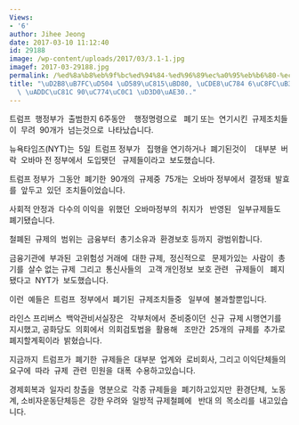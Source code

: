 ```yaml
---
Views:
- '6'
author: Jihee Jeong
date: 2017-03-10 11:12:40
id: 29188
image: /wp-content/uploads/2017/03/3.1-1.jpg
imagef: 2017-03-29188.jpg
permalink: /%ed%8a%b8%eb%9f%bc%ed%94%84-%ed%96%89%ec%a0%95%eb%b6%80-%ec%b7%a8%ec%9e%84-6%ec%a3%bc%eb%8f%99%ec%95%88-%ea%b7%9c%ec%a0%9c-90%ec%9d%b4%ec%83%81-%ed%8f%90%ea%b8%b0/
title: "\uD2B8\uB7FC\uD504 \uD589\uC815\uBD80, \uCDE8\uC784 6\uC8FC\uB3D9\uC548  \
  \ \uADDC\uC81C 90\uC774\uC0C1 \uD3D0\uAE30.."
---
```


트럼프  행정부가  출범한지 6주동안    행정명령으로   폐기 또는  연기시킨  규제조치들이  무려  90개가  넘는것으로  나타났습니다.

뉴욕타임즈(NYT)는  5일  트럼프 정부가   집행을 연기하거나  폐기된것이    대부분  버락  오바마 전 정부에서  도입됏던   규제들이라고  보도했습니다.

트럼프 정부가  그동안  폐기한  90개의  규제중  75개는  오바마 정부에서  결정돼  발효를  앞두고  있던  조치들이었습니다.

사회적 안정과  다수의 이익을  위했던  오바마정부의  취지가   반영된   일부규제들도   폐기됐습니다.

철폐된  규제의  범위는  금융부터  총기소유과  환경보호 등까지  광범위합니다.

금융기관에  부과된  고위험성 거래에  대한 규제,  정신적으로   문제가있는  사람이  총기를  살수 없는 규제  그리고  통신사들의   고객 개인정보  보호 관련   규제들이   폐지됐다고  NYT가  보도했습니다.

이런  예들은  트럼프  정부에서  폐기된  규제조치들중   일부에  불과할뿐입니다.

라인스 프리버스  백악관비서실장은   각부처에서  준비중이던  신규  규제 시행연기를  지시했고, 공화당도  의회에서  의회검토법을  활용해   조만간  25개의  규제를  추가로  폐지할계획이라  밝혔습니다.

지금까지  트럼프가  폐기한  규제들은  대부분  업계와  로비회사, 그리고 이익단체들의  요구에  따라  규제  관련  민원을  대폭  수용하고있습니다.

경제회복과  일자리 창출을  명분으로  각종 규제들을  폐기하고있지만  환경단체,  노동계, 소비자운동단체등은  강한 우려와  일방적 규제철폐에   반대 의  목소리를  내고있습니다.

&nbsp;